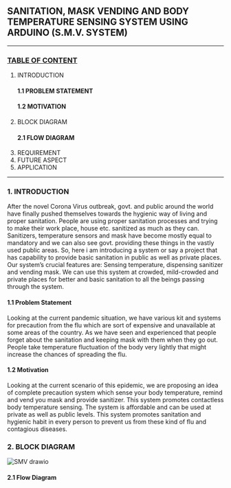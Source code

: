 ## SANITATION, MASK VENDING AND BODY TEMPERATURE SENSING SYSTEM USING ARDUINO (S.M.V. SYSTEM)
***
### <ins>TABLE OF CONTENT</ins>
1. INTRODUCTION                                     
   #### 1.1 PROBLEM STATEMENT
   #### 1.2 MOTIVATION
2. BLOCK DIAGRAM
   #### 2.1 FLOW DIAGRAM
3. REQUIREMENT
4. FUTURE ASPECT
5. APPLICATION
***
### **1. INTRODUCTION**
After the novel Corona Virus outbreak, govt. and public around the world have finally pushed themselves towards the hygienic way of living and proper sanitation.
People are using proper sanitation processes and trying to make their work place, house etc. sanitized as much as they can. Sanitizers, temperature sensors and mask have become mostly equal to mandatory and we can also see govt. providing these things in the vastly used public areas. 
So, here i am introducing a system or say a project that has capability to provide basic sanitation in public as well as private places. Our system’s crucial features are: Sensing temperature, dispensing sanitizer and vending mask. 
We can use this system at crowded, mild-crowded and private places for better and basic sanitation to all the beings passing through the system.

####  **1.1 Problem Statement**
Looking at the current pandemic situation, we have various kit and systems for precaution from the flu which are sort of expensive and unavailable at some areas of the country.
As we have seen and experienced that people forget about the sanitation and keeping mask with them when they go out.
People take temperature fluctuation of the body very lightly that might increase the chances of spreading the flu.

#### **1.2 Motivation**
Looking at the current scenario of this epidemic, we are proposing an idea of complete precaution system which sense your body temperature, remind and vend you mask and provide sanitizer.
This system promotes contactless body temperature sensing.
The system is affordable and can be used at private as well as public levels.
This system promotes sanitation and hygienic habit in every person to prevent us from these kind of flu and contagious diseases.
### **2. BLOCK DIAGRAM**
![SMV drawio](https://user-images.githubusercontent.com/98824269/155808547-27eb0c87-c47d-41d7-a331-e4a508fdbc85.png)

#### **2.1 Flow Diagram**
